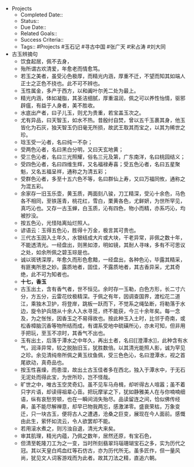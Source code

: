 - Projects
    - Completed Date::
    - Status::
    - Due Date::
    - Related Goals::
    - Success Criteria:: 
    - Tags:: #Projects #玉石记 #寻古中国 #张广天 #宋占涛 #刘大同
- 古玉辨摘句 
    - 饮食起居，佩不去身，
    - 殆所谓古欢清爱，年愈老而情愈笃。
    - 若玉之美者，虽受沁色极厚，而精光内涵，厚重不迁，不望而知其如端人正士之正色不挠也。此不可不辨也。
    - 玉性属金，多产于西方，以和阗叶尔羌二处为最上。
    - 精光内涵，体如凝脂，其圣洁细腻，厚重温润，佩之可以养性怡情，驱邪辟瘟，有益于人身者，美不胜收。
    - 水底出产者，曰子儿玉，则尤为贵重，若宝盖玉次之。
    - 尤有异品，曰天智玉，如水不热。昔殷纣自焚，曾以五千玉裹其身，他玉皆化为石灰，独天智玉仍旧毫无所损，故武王取其而宝之，以其为稀世之珍。
    - 琀玉受一沁者，名曰纯一不杂；
    - 受两色沁者，名曰黑白分明，又曰天玄地黄；
    - 受三色沁者，名曰三光照耀，俗名三元及第，广东南洋，名曰桃园结义；
    - 受四色沁者，名曰四维生辉，又名福禄寿喜；受五色沁者，名曰五星聚魁，又名五福呈祥，通称之为清五彩；
    - 受群色沁者，多至十五六色不等，名曰群仙上寿，又曰万福同攸，通称之为混五彩。
    - 余家存一旧玉乐壶，黄玉质，两面刻八骏，刀工精深，受沁十余色，马色各不相同，至铁莲青，桃花红，雪白，栗黄各色，尤鲜妍，为世所罕见，真巧沁也。又存一古玉蝉，白玉质，沁有四色，物小而精，亦系巧沁，均被抄没。
    - 按五色沁，光怪陆离灿烂照人。
    - 谚语云：玉得五色沁，胜得十万金，极言其可贵也。
    - 三代古玉因入土年久，水银结成大片或大块，干老异常，非佩之数十年，不能透清光。一经盘出，则黑如漆，明如镜，其耐人寻味，多有不可思议之处，如余所佩之碧玉琮是也。
    - 诚以斑锈深厚，年愈久而形色愈黯，一经盘出，各种色沁，毕露其精采，有匪夷所思之妙。露质地者，固佳，不露质地者，其古香异采，尤其奇绝，此不可为知者也。
    - **十七，香玉**
    - 古玉出土，含有香气者，世不恒见。余时存一玉勒，白色方形，长二寸六分，方五分，云雷花纹极精深。于佩之有年，因调查国界，渡松花二道江，乘独木卫护，将登岸，跳板一跃而下，不觉系之绳坠断，将勒落于水边，旋令护兵随从十余人入水寻觅，终不能获，今三十余年矣。每一念及，为之怅怅，因香玉之不易得故也。按此种玉入土时，比邻于奇南，或松香樟脑沉香等物所结而成，有谓系受地中硫磺所沁，亦未可知，但非用手把玩，至玉不凉时，其香气不出也。
    - 玉有出土，后落于潭水之中年久，再出土者，名曰[[澄潭水]]，此种含有水气，润泽异常，较之脱胎旧玉，犹胜数倍。以其清光能照人影，诚为罕见之珍。余见清纯帝所佩之黄玉纹鱼佩，受三色色沁，名曰澄潭水，视之首尾欲动，真奇品也。
    - 按玉性喜燥，而患湿，故出土古玉佳者多在西北，独入于潭水中，于无石无泥处而得此宝，为世所珍，岂不怪哉。
    - 旷世之中，唯古玉空灵奇幻。虽不见车马舟楫，却听得古人喧嚣；虽不着只字片语，却读得祖辈心音。把玩摩挲之下，犹如静雅美人在与你喃喃细语，纵有哀愁劳顿，也在一瞬间消失殆尽。品读留连之间，恰似佛传经典，虽不能尽解禅意，却早已物我两忘，感激涕零。盛衰荣枯，万象变迁，只一块古玉，便将古人之遭遇，沧桑之巨变，展现在今人面前。感慨由此生，萦怀如流云，令人欲罢却不能。
    - 若用滚水煮之，则污浊自退，清光大来矣。
    - 审其肌理，精光内蕴，乃佩之数年，居然还原，有宝石色，
    - 但清至乾隆刀工为之一变，当时所刻翡翠玛瑙珊瑚宝石之多，实为历代之冠。其以天皇白鸡血红等石仿古，亦为历代所无。虽多匠作，但一量风尚，犹见文人词客游戏而为此者。故其刀法之精，直追六朝。
